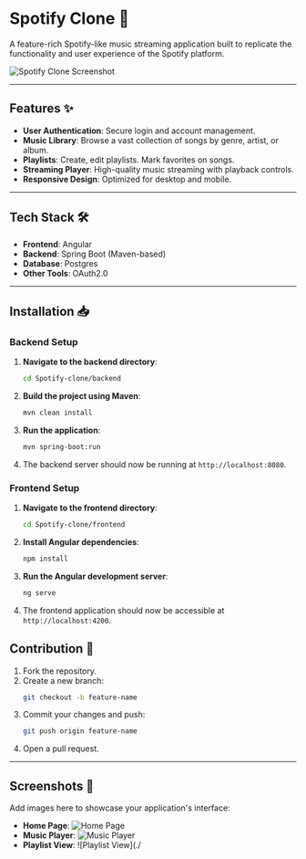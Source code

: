 # Spotify Clone 🎵

A feature-rich Spotify-like music streaming application built to replicate the functionality and user experience of the Spotify platform.

![Spotify Clone Screenshot](path-to-image-placeholder)

---

## Features ✨

- **User Authentication**: Secure login and account management.
- **Music Library**: Browse a vast collection of songs by genre, artist, or album.
- **Playlists**: Create, edit playlists. Mark favorites on songs.
- **Streaming Player**: High-quality music streaming with playback controls.
- **Responsive Design**: Optimized for desktop and mobile.

---

## Tech Stack 🛠️

- **Frontend**: Angular
- **Backend**: Spring Boot (Maven-based)
- **Database**: Postgres
- **Other Tools**: OAuth2.0

---

## Installation 📥

### Backend Setup

1. **Navigate to the backend directory**:
   ```bash
   cd Spotify-clone/backend
   ```
2. **Build the project using Maven**:
   ```bash
   mvn clean install
   ```
3. **Run the application**:
   ```bash
   mvn spring-boot:run
   ```
4. The backend server should now be running at `http://localhost:8080`.

### Frontend Setup

1. **Navigate to the frontend directory**:
   ```bash
   cd Spotify-clone/frontend
   ```
2. **Install Angular dependencies**:
   ```bash
   npm install
   ```
3. **Run the Angular development server**:
   ```bash
   ng serve
   ```
4. The frontend application should now be accessible at `http://localhost:4200`.


## Contribution 🤝

1. Fork the repository.
2. Create a new branch:
   ```bash
   git checkout -b feature-name
   ```
3. Commit your changes and push:
   ```bash
   git push origin feature-name
   ```
4. Open a pull request.

---

## Screenshots 📸

Add images here to showcase your application's interface:
- **Home Page**: ![Home Page](./assets/home-page.png)
- **Music Player**: ![Music Player](./assets/music-player.png)
- **Playlist View**: ![Playlist View](./
